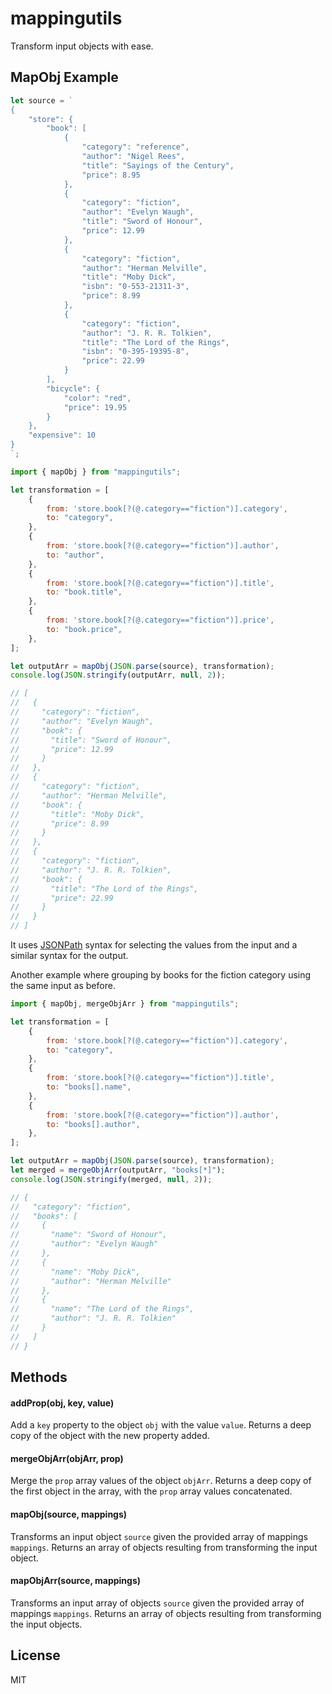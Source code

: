 # mappingutils

Transform input objects with ease.


## MapObj Example

```javascript
let source = `
{
    "store": {
        "book": [
            {
                "category": "reference",
                "author": "Nigel Rees",
                "title": "Sayings of the Century",
                "price": 8.95
            },
            {
                "category": "fiction",
                "author": "Evelyn Waugh",
                "title": "Sword of Honour",
                "price": 12.99
            },
            {
                "category": "fiction",
                "author": "Herman Melville",
                "title": "Moby Dick",
                "isbn": "0-553-21311-3",
                "price": 8.99
            },
            {
                "category": "fiction",
                "author": "J. R. R. Tolkien",
                "title": "The Lord of the Rings",
                "isbn": "0-395-19395-8",
                "price": 22.99
            }
        ],
        "bicycle": {
            "color": "red",
            "price": 19.95
        }
    },
    "expensive": 10
}
`;

import { mapObj } from "mappingutils";

let transformation = [
    {
        from: 'store.book[?(@.category=="fiction")].category',
        to: "category",
    },
    {
        from: 'store.book[?(@.category=="fiction")].author',
        to: "author",
    },
    {
        from: 'store.book[?(@.category=="fiction")].title',
        to: "book.title",
    },
    {
        from: 'store.book[?(@.category=="fiction")].price',
        to: "book.price",
    },
];

let outputArr = mapObj(JSON.parse(source), transformation);
console.log(JSON.stringify(outputArr, null, 2));

// [
//   {
//     "category": "fiction",
//     "author": "Evelyn Waugh",
//     "book": {
//       "title": "Sword of Honour",
//       "price": 12.99
//     }
//   },
//   {
//     "category": "fiction",
//     "author": "Herman Melville",
//     "book": {
//       "title": "Moby Dick",
//       "price": 8.99
//     }
//   },
//   {
//     "category": "fiction",
//     "author": "J. R. R. Tolkien",
//     "book": {
//       "title": "The Lord of the Rings",
//       "price": 22.99
//     }
//   }
// ]

```
It uses [JSONPath](https://www.npmjs.com/package/jsonpath#jsonpath-syntax) syntax for selecting the values from the input and a similar syntax for the output.

Another example where grouping by books for the fiction category using the same input as before.

```javascript
import { mapObj, mergeObjArr } from "mappingutils";

let transformation = [
    {
        from: 'store.book[?(@.category=="fiction")].category',
        to: "category",
    },
    {
        from: 'store.book[?(@.category=="fiction")].title',
        to: "books[].name",
    },
    {
        from: 'store.book[?(@.category=="fiction")].author',
        to: "books[].author",
    },
];

let outputArr = mapObj(JSON.parse(source), transformation);
let merged = mergeObjArr(outputArr, "books[*]");
console.log(JSON.stringify(merged, null, 2));

// {
//   "category": "fiction",
//   "books": [
//     {
//       "name": "Sword of Honour",
//       "author": "Evelyn Waugh"
//     },
//     {
//       "name": "Moby Dick",
//       "author": "Herman Melville"
//     },
//     {
//       "name": "The Lord of the Rings",
//       "author": "J. R. R. Tolkien"
//     }
//   ]
// }

```


## Methods

#### addProp(obj, key, value)

Add a `key` property to the object `obj` with the value `value`. Returns a deep copy of the object with the new property added.

#### mergeObjArr(objArr, prop)

Merge the `prop` array values of  the object `objArr`.  Returns a deep copy of the first object in the array, with the `prop` array values concatenated.

#### mapObj(source, mappings)

Transforms an input object `source` given the provided array of mappings `mappings`.  Returns an array of objects resulting from transforming the input object.

#### mapObjArr(source, mappings)

 Transforms an input array of objects `source` given the provided array of mappings `mappings`. Returns an array of objects resulting from transforming the input objects.


## License

MIT
